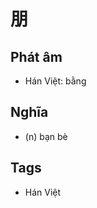 # 朋

## Phát âm
* Hán Việt: bằng

## Nghĩa
* (n) bạn bè

## Tags
* Hán Việt

<script>window.HANZI_FIELD='朋';</script>